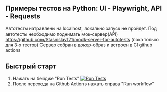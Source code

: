 ## Примеры тестов на Python: UI - Playwright, API - Requests
Автотесты натравлены на localhost, локально запуск не пройдет.
Под автотесты необходимо поднимать мок-сервер(API) https://github.com/Stasnislav121/mock-server-for-autotests (пока только для 3-х тестов)
Сервер собран в докер-образ и встроен в CI github actions 

## Быстрый старт
1. Нажать на бейдже "Run Tests"
[![Run Tests](https://img.shields.io/badge/Run_Tests-GitHub_Actions-blue?logo=github)](https://github.com/Stanislav121/example_tests/actions/workflows/test.yml)
2. После перехода на Github Actions нажать справа "Run workflow"
